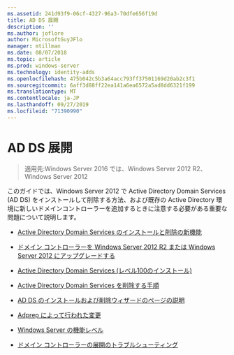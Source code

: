 ```yaml
---
ms.assetid: 241d93f9-06cf-4327-96a3-70dfe656f19d
title: AD DS 展開
description: ''
ms.author: joflore
author: MicrosoftGuyJFlo
manager: mtillman
ms.date: 08/07/2018
ms.topic: article
ms.prod: windows-server
ms.technology: identity-adds
ms.openlocfilehash: 475b042c5b3a64acc793ff37501169d20ab2c3f1
ms.sourcegitcommit: 6aff3d88ff22ea141a6ea6572a5ad8dd6321f199
ms.translationtype: MT
ms.contentlocale: ja-JP
ms.lasthandoff: 09/27/2019
ms.locfileid: "71390990"
---
```

# <a name="ad-ds-deployment"></a>AD DS 展開

>適用先:Windows Server 2016 では、Windows Server 2012 R2、Windows Server 2012

このガイドでは、Windows Server 2012 で Active Directory Domain Services (AD DS) をインストールして削除する方法、および既存の Active Directory 環境に新しいドメインコントローラーを追加するときに注意する必要がある重要な問題について説明します。  
  
- [Active Directory Domain Services のインストールと削除の新機能](../../ad-ds/deploy/What-s-New-in-Active-Directory-Domain-Services-Installation-and-Removal.md)  
  
- [ドメイン コントローラーを Windows Server 2012 R2 または Windows Server 2012 にアップグレードする](../../ad-ds/deploy/Upgrade-Domain-Controllers-to-Windows-Server-2012-R2-and-Windows-Server-2012.md)  
  
- [Active Directory Domain Services &#40;レベル100のインストール&#41;](../../ad-ds/deploy/Install-Active-Directory-Domain-Services--Level-100-.md)  
  
- [Active Directory Domain Services を削除する手順](assetId:///99b97af0-aa7e-41ed-8c81-4eee6c03eb4c)  
  
- [AD DS のインストールおよび削除ウィザードのページの説明](../../ad-ds/deploy/AD-DS-Installation-and-Removal-Wizard-Page-Descriptions.md)  
  
- [Adprep によって行われた変更](../../ad-ds/deploy/adprep/Changes-Made-by-Adprep.md)  

- [Windows Server の機能レベル](../../ad-ds/active-directory-functional-levels.md)
  
- [ドメイン コントローラーの展開のトラブルシューティング](../../ad-ds/deploy/Troubleshooting-Domain-Controller-Deployment.md)  
